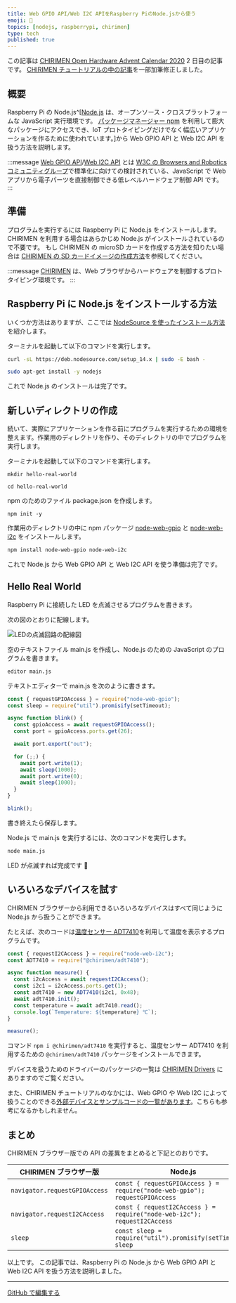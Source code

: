 ```yaml
---
title: Web GPIO API/Web I2C APIをRaspberry PiのNode.jsから使う
emoji: 🤖
topics: [nodejs, raspberrypi, chirimen]
type: tech
published: true
---
```


この記事は [CHIRIMEN Open Hardware Advent Calendar 2020](https://qiita.com/advent-calendar/2020/chirimen_oh) 2 日目の記事です。
[CHIRIMEN チュートリアルの中の記事](https://tutorial.chirimen.org/raspi/nodejs)を一部加筆修正しました。

## 概要

Raspberry Pi の Node.js^[[Node.js](https://nodejs.org/) は、オープンソース・クロスプラットフォームな JavaScript 実行環境です。
[パッケージマネージャー npm](https://www.npmjs.com/) を利用して膨大なパッケージにアクセスでき、IoT プロトタイピングだけでなく幅広いアプリケーションを作るために使われています。]から Web GPIO API と Web I2C API を扱う方法を説明します。

:::message
[Web GPIO API](http://browserobo.github.io/WebGPIO/)/[Web I2C API](http://browserobo.github.io/WebI2C/) とは [W3C の Browsers and Robotics コミュニティグループ](https://www.w3.org/community/browserobo/)で標準化に向けての検討されている、JavaScript で Web アプリから電子パーツを直接制御できる低レベルハードウェア制御 API です。
:::

## 準備

プログラムを実行するには Raspberry Pi に Node.js をインストールします。CHIRIMEN を利用する場合はあらかじめ Node.js がインストールされているので不要です。
もし CHIRIMEN の microSD カードを作成する方法を知りたい場合は [CHIRIMEN の SD カードイメージの作成方法](https://tutorial.chirimen.org/raspi/sdcard)を参照してください。

:::message
[CHIRIMEN](https://chirimen.org/) は、Web ブラウザからハードウェアを制御するプロトタイピング環境です。
:::

## Raspberry Pi に Node.js をインストールする方法

いくつか方法はありますが、ここでは [NodeSource を使ったインストール方法](https://github.com/nodesource/distributions#installation-instructions) を紹介します。

ターミナルを起動して以下のコマンドを実行します。

```sh
curl -sL https://deb.nodesource.com/setup_14.x | sudo -E bash -
```

```sh
sudo apt-get install -y nodejs
```

これで Node.js のインストールは完了です。

## 新しいディレクトリの作成

続いて、実際にアプリケーションを作る前にプログラムを実行するための環境を整えます。作業用のディレクトリを作り、そのディレクトリの中でプログラムを実行します。

ターミナルを起動して以下のコマンドを実行します。

```shell
mkdir hello-real-world
```

```shell
cd hello-real-world
```

npm のためのファイル package.json を作成します。

```shell
npm init -y
```

作業用のディレクトリの中に npm パッケージ [node-web-gpio](https://www.npmjs.com/package/node-web-gpio) と [node-web-i2c](https://www.npmjs.com/package/node-web-i2c) をインストールします。

```sh
npm install node-web-gpio node-web-i2c
```

これで Node.js から Web GPIO API と Web I2C API を使う準備は完了です。

## Hello Real World

Raspberry Pi に接続した LED を点滅させるプログラムを書きます。

次の図のとおりに配線します。

![LEDの点滅回路の配線図](https://i.imgur.com/419yMxN.jpg)

空のテキストファイル main.js を作成し、Node.js のための JavaScript のプログラムを書きます。

```sh
editor main.js
```

テキストエディターで main.js を次のように書きます。

```js
const { requestGPIOAccess } = require("node-web-gpio");
const sleep = require("util").promisify(setTimeout);

async function blink() {
  const gpioAccess = await requestGPIOAccess();
  const port = gpioAccess.ports.get(26);

  await port.export("out");

  for (;;) {
    await port.write(1);
    await sleep(1000);
    await port.write(0);
    await sleep(1000);
  }
}

blink();
```

書き終えたら保存します。

Node.js で main.js を実行するには、次のコマンドを実行します。

```sh
node main.js
```

LED が点滅すれば完成です 🎉

## いろいろなデバイスを試す

CHIRIMEN ブラウザーから利用できるいろいろなデバイスはすべて同じように Node.js から扱うことができます。

たとえば、次のコードは[温度センサー ADT7410](http://akizukidenshi.com/catalog/g/gM-06675/)を利用して温度を表示するプログラムです。

```js
const { requestI2CAccess } = require("node-web-i2c");
const ADT7410 = require("@chirimen/adt7410");

async function measure() {
  const i2cAccess = await requestI2CAccess();
  const i2c1 = i2cAccess.ports.get(1);
  const adt7410 = new ADT7410(i2c1, 0x48);
  await adt7410.init();
  const temperature = await adt7410.read();
  console.log(`Temperature: ${temperature} ℃`);
}

measure();
```

コマンド `npm i @chirimen/adt7410` を実行すると、温度センサー ADT7410 を利用するための `@chirimen/adt7410` パッケージをインストールできます。

デバイスを扱うためのドライバーのパッケージの一覧は [CHIRIMEN Drivers](https://github.com/chirimen-oh/chirimen-drivers) にありますのでご覧ください。

また、CHIRIMEN チュートリアルのなかには、Web GPIO や Web I2C によって扱うことのできる[外部デバイスとサンプルコードの一覧があります](https://tutorial.chirimen.org/raspi/partslist)。こちらも参考になるかもしれません。

## まとめ

CHIRIMEN ブラウザー版での API の差異をまとめると下記とのおりです。

| CHIRIMEN ブラウザー版         | Node.js                                                                       |
| ----------------------------- | ----------------------------------------------------------------------------- |
| `navigator.requestGPIOAccess` | `const { requestGPIOAccess } = require("node-web-gpio");` `requestGPIOAccess` |
| `navigator.requestI2CAccess`  | `const { requestI2CAccess } = require("node-web-i2c");` `requestI2CAccess`    |
| `sleep`                       | `const sleep = require("util").promisify(setTimeout);` `sleep`                |

以上です。
この記事では、Raspberry Pi の Node.js から Web GPIO API と Web I2C API を扱う方法を説明しました。

---

[GitHub で編集する](https://github.com/kou029w/zenn.dev/edit/master/articles/node-web-gpio.md)
